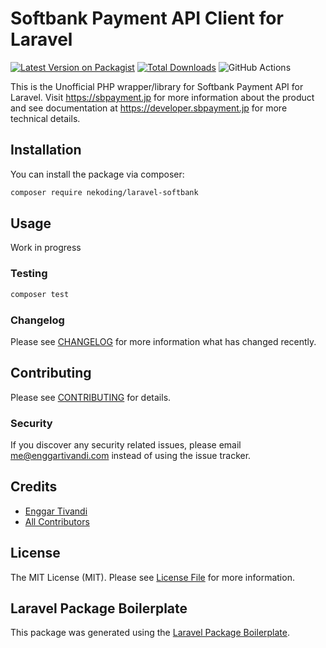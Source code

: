 # Softbank Payment API Client for Laravel

[![Latest Version on Packagist](https://img.shields.io/packagist/v/nekoding/laravel-softbank.svg?style=flat-square)](https://packagist.org/packages/nekoding/laravel-softbank)
[![Total Downloads](https://img.shields.io/packagist/dt/nekoding/laravel-softbank.svg?style=flat-square)](https://packagist.org/packages/nekoding/laravel-softbank)
![GitHub Actions](https://github.com/nekoding/laravel-softbank/actions/workflows/main.yml/badge.svg)

This is the Unofficial PHP wrapper/library for Softbank Payment API for Laravel. Visit https://sbpayment.jp for more information about the product and see documentation at https://developer.sbpayment.jp for more technical details.

## Installation

You can install the package via composer:

```bash
composer require nekoding/laravel-softbank
```

## Usage

Work in progress

### Testing

```bash
composer test
```

### Changelog

Please see [CHANGELOG](CHANGELOG.md) for more information what has changed recently.

## Contributing

Please see [CONTRIBUTING](CONTRIBUTING.md) for details.

### Security

If you discover any security related issues, please email me@enggartivandi.com instead of using the issue tracker.

## Credits

-   [Enggar Tivandi](https://github.com/nekoding)
-   [All Contributors](../../contributors)

## License

The MIT License (MIT). Please see [License File](LICENSE.md) for more information.

## Laravel Package Boilerplate

This package was generated using the [Laravel Package Boilerplate](https://laravelpackageboilerplate.com).

